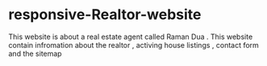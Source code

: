 # responsive-Realtor-website
This website is about a real estate agent called Raman Dua . This website contain infromation about the realtor ,  activing house listings , contact form and the sitemap 
